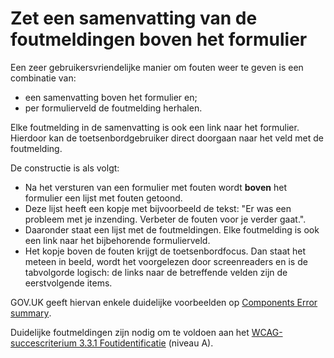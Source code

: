 <!-- @license CC0-1.0 -->

# Zet een samenvatting van de foutmeldingen boven het formulier

Een zeer gebruikersvriendelijke manier om fouten weer te geven is een combinatie van:

- een samenvatting boven het formulier en;
- per formulierveld de foutmelding herhalen.

Elke foutmelding in de samenvatting is ook een link naar het formulier. Hierdoor kan de toetsenbordgebruiker direct doorgaan naar het veld met de foutmelding.

De constructie is als volgt:

- Na het versturen van een formulier met fouten wordt **boven** het formulier een lijst met fouten getoond.
- Deze lijst heeft een kopje met bijvoorbeeld de tekst:
  "Er was een probleem met je inzending. Verbeter de fouten voor je verder gaat.".
- Daaronder staat een lijst met de foutmeldingen. Elke foutmelding is ook een link naar het bijbehorende formulierveld.
- Het kopje boven de fouten krijgt de toetsenbordfocus. Dan staat het meteen in beeld, wordt het voorgelezen door screenreaders en is de tabvolgorde logisch: de links naar de betreffende velden zijn de eerstvolgende items.

GOV.UK geeft hiervan enkele duidelijke voorbeelden op [<span lang="en">Components Error summary</span>](https://design-system.service.gov.uk/components/error-summary/).

Duidelijke foutmeldingen zijn nodig om te voldoen aan het [WCAG-succescriterium 3.3.1 Foutidentificatie](/wcag/3.3.1/) (niveau A).
